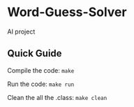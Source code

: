 # Word-Guess-Solver
AI project

## Quick Guide
Compile the code: `make` 

Run the code: `make run`

Clean the all the .class: `make clean` 
